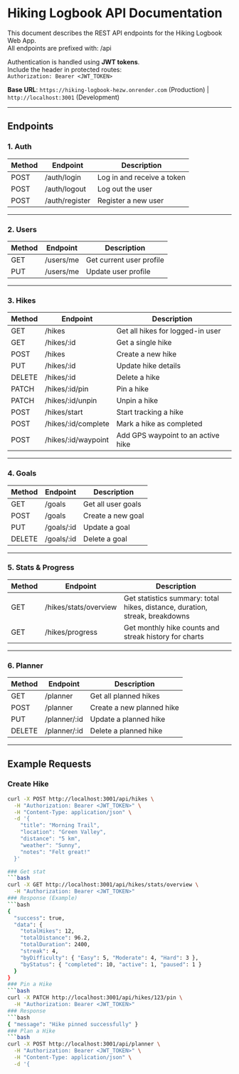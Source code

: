 # Hiking Logbook API Documentation

This document describes the REST API endpoints for the Hiking Logbook Web App.  
All endpoints are prefixed with: /api

Authentication is handled using **JWT tokens**.  
Include the header in protected routes:  
`Authorization: Bearer <JWT_TOKEN>`

**Base URL**: `https://hiking-logbook-hezw.onrender.com` (Production) | `http://localhost:3001` (Development)

---

## Endpoints

### 1. Auth
| Method | Endpoint       | Description               |
| ------ | -------------- | ------------------------- |
| POST   | /auth/login    | Log in and receive a token |
| POST   | /auth/logout   | Log out the user          |
| POST   | /auth/register | Register a new user       |

---

### 2. Users
| Method | Endpoint     | Description              |
| ------ | ------------ | ------------------------ |
| GET    | /users/me    | Get current user profile |
| PUT    | /users/me    | Update user profile      |

---

### 3. Hikes
| Method | Endpoint               | Description                          |
| ------ | ---------------------- | ------------------------------------ |
| GET    | /hikes                 | Get all hikes for logged-in user     |
| GET    | /hikes/:id             | Get a single hike                    |
| POST   | /hikes                 | Create a new hike                    |
| PUT    | /hikes/:id             | Update hike details                  |
| DELETE | /hikes/:id             | Delete a hike                        |
| PATCH  | /hikes/:id/pin         | Pin a hike                           |
| PATCH  | /hikes/:id/unpin       | Unpin a hike                         |
| POST   | /hikes/start           | Start tracking a hike                |
| POST   | /hikes/:id/complete    | Mark a hike as completed             |
| POST   | /hikes/:id/waypoint    | Add GPS waypoint to an active hike   |

---

### 4. Goals
| Method | Endpoint     | Description          |
| ------ | ------------ | -------------------- |
| GET    | /goals       | Get all user goals   |
| POST   | /goals       | Create a new goal    |
| PUT    | /goals/:id   | Update a goal        |
| DELETE | /goals/:id   | Delete a goal        |

---

### 5. Stats & Progress
| Method | Endpoint                  | Description                                                         |
| ------ | ------------------------- | ------------------------------------------------------------------- |
| GET    | /hikes/stats/overview     | Get statistics summary: total hikes, distance, duration, streak, breakdowns |
| GET    | /hikes/progress           | Get monthly hike counts and streak history for charts               |

---

### 6. Planner
| Method | Endpoint        | Description                   |
| ------ | --------------- | ----------------------------- |
| GET    | /planner        | Get all planned hikes         |
| POST   | /planner        | Create a new planned hike     |
| PUT    | /planner/:id    | Update a planned hike         |
| DELETE | /planner/:id    | Delete a planned hike         |

---

## Example Requests

### Create Hike
```bash
curl -X POST http://localhost:3001/api/hikes \
  -H "Authorization: Bearer <JWT_TOKEN>" \
  -H "Content-Type: application/json" \
  -d '{
    "title": "Morning Trail",
    "location": "Green Valley",
    "distance": "5 km",
    "weather": "Sunny",
    "notes": "Felt great!"
  }'

### Get stat
```bash
curl -X GET http://localhost:3001/api/hikes/stats/overview \
  -H "Authorization: Bearer <JWT_TOKEN>"
### Response (Example)
```bash
{
  "success": true,
  "data": {
    "totalHikes": 12,
    "totalDistance": 96.2,
    "totalDuration": 2400,
    "streak": 4,
    "byDifficulty": { "Easy": 5, "Moderate": 4, "Hard": 3 },
    "byStatus": { "completed": 10, "active": 1, "paused": 1 }
  }
}
### Pin a Hike
```bash
curl -X PATCH http://localhost:3001/api/hikes/123/pin \
  -H "Authorization: Bearer <JWT_TOKEN>"
### Response
```bash 
{ "message": "Hike pinned successfully" }
### Plan a Hike 
```bash
curl -X POST http://localhost:3001/api/planner \
  -H "Authorization: Bearer <JWT_TOKEN>" \
  -H "Content-Type: application/json" \
  -d '{
